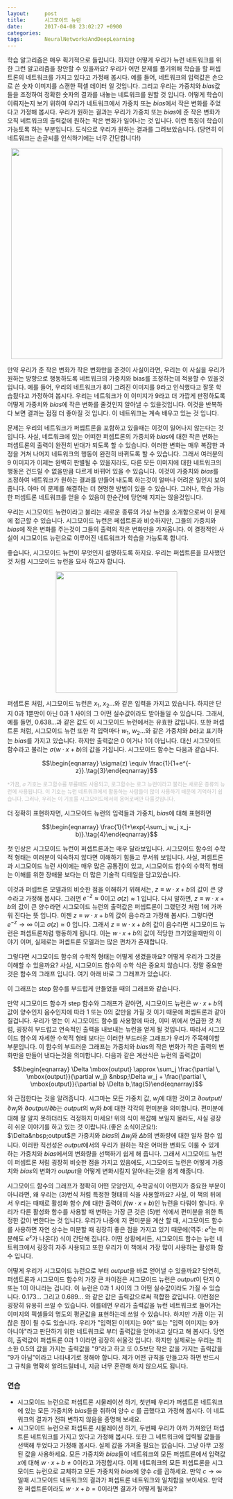 ```yaml
---
layout:     post
title:      시그모이드 뉴런
date:       2017-04-08 23:02:27 +0900
categories: 
tags:       NeuralNetworksAndDeepLearning
---
```


학습 알고리즘은 매우 획기적으로 들립니다. 하지만 어떻게 우리가 뉴런 네트워크를 위한 그런 알고리즘을 창안할 수 있을까요? 우리가 어떤 문제를 풀기위해 학습을 할 퍼셉트론의 네트워크를 가지고 있다고 가정해 봅시다. 예를 들어, 네트워크의 입력값은 손으로 쓴 숫자 이미지를 스캔한 픽셀 데이터 일 것입니다. 그리고 우리는 가중치와 $bias$값들을 조정하여 정확한 숫자의 결과를 내놓는 네트워크를 원할 것 입니다. 어떻게 학습이 이뤄지는지 보기 위하여 우리가 네트워크에서 가중치 또는 $bias$에서 작은 변화를 주었다고 가정해 봅시다. 우리가 원하는 결과는 우리가 가중치 또는 $bias$에 준 작은 변화가 오직 네트워크의 출력값에 원하는 작은 변화가 일어나는 것 입니다. 이런 특징이 학습이 가능토록 하는 부분입니다. 도식으로 우리가 원하는 결과를 그려보았습니다. (당연히 이 네트워크는 손글씨를 인식하기에는 너무 간단합니다!)

<center><img src="http://cfile23.uf.tistory.com/image/252B3E4B58E8ECCF1CD93D" style="max-width:100%;height:auto"  height="270" width="487"/></center>

만약 우리가 준 작은 변화가 작은 변화만을 준것이 사실이라면, 우리는 이 사실을 우리가 원하는 방향으로 행동하도록 네트워크의 가중치와 bias를 조정하는데 적용할&nbsp;수 있을것입니다. 예를 들어, 우리의 네트워크가 8이 그려진 이미지를 9라고 인식했다고 잘못 학습됬다고 가정하여 봅시다. 우리는 네트워크가 이 이미지가 9라고 더 가깝게 판정하도록 어떻게 가중치와 $bias$에 작은 변화를 줄것인지 알아낼 수 있을것입니다. 이것을 반복하다 보면 결과는 점점 더 좋아질 것 입니다. 이 네트워크는 계속 배우고 있는 것 입니다.

<!-- more -->

문제는 우리의 네트워크가 퍼셉트론을 포함하고 있을때는 이것이 일어나지 않는다는 것 입니다. 사실, 네트워크에 있는 어떠한 퍼셉트론의 가중치와 $bias$에 대한 작은 변화는 퍼셉트론의 출력이 완전히 반대가 되도록 할 수 있습니다. 이러한 변화는 매우 복잡한 과정을 거쳐 나머지 네트워크의 행동이 완전히 바뀌도록 할 수 있습니다. 그래서 여러분의 9 이미지가 이제는 완벽히 판별될 수 있을지라도, 다른 모든 이미지에 대한 네트워크의 행동은 건드릴 수 없을만큼 다르게 바뀌어 있을 수 있습니다. 이것이 가중치와 $bias$를 조정하여 네트워크가 원하는 결과를 만들어 내도록 하는것이 얼마나 어려운 일인지 보여줍니다. 아마 이 문제를 해결하는 더 현명한 방법이 있을 수 있습니다. 그러나, 학습 가능한 퍼셉트론 네트워크를 얻을 수 있음이 한순간에 당연해 지지는 않을것입니다.

우리는 시그모이드 뉴런이라고 불리는 새로운 종류의 가상 뉴런을 소개함으로써 이 문제에 접근할 수 있습니다. 시그모이드 뉴런은 페셉트론과 비슷하지만, 그들의 가중치와 $bias$에 작은 변화를 주는것이 그들의 출력의 작은 변화만을 가져옵니다. 이 결정적인 사실이 시그모이드 뉴런으로 이루어진 네트워크가 학습을 가능토록 합니다.

좋습니다, 시그모이드 뉴런이 무엇인지 설명하도록 하지요. 우리는 퍼셉트론을 묘사했던 것 처럼 시그모이드 뉴런을 묘사 하고자 합니다.

<center><img src="http://cfile1.uf.tistory.com/image/27121E4C58E99E39083062" style="max-width:100%;height:auto"  height="138" width="280"/></center>

퍼셉트론 처럼, 시그모이드 뉴런은 $x_{1}$, $x_{2}$...와 같은 입력을 가지고 있습니다. 하지만 단지 0과 1뿐만이 아닌 0과 1 사이의 그 어떤 실수값이라도 받아들일 수 있습니다. 그래서, 예를 들면, 0.638...과 같은 값도 이 시그모이드 뉴런에서는 유효한 값입니다. 또한 퍼셉트론 처럼, 시그모이드 뉴런 또한 각 입력마다 $w_{1}$, $w_{2}$...와 같은 가중치와 $b$라고 표기하는 $bias$를 가지고 있습니다. 하지만 출력값은 0 이거나 1이 아닙니다. 대신 시그모이드 함수라고 불리는 $\sigma (w\cdot x+b)$의 값을 가집니다. 시그모이드 함수는 다음과 같습니다.

$$\begin{eqnarray} \sigma(z) \equiv \frac{1}{1+e^{-z}}.\tag{3}\end{eqnarray}$$

<span style="color: rgb(189, 189, 189); font-size: 9pt;">*가끔, $\sigma$ 기호는 로그함수를 부를때도 사용되고, 로그함수는 로그 뉴런이라고 불리는 새로운 종류의 뉴런에 사용됩니다. 이 기호는 뉴런 네트워크에서 활동하는 사람들이 많이 사용하기 때문에 기억하기 쉽습니다. 그러나, 우리는 이 기호를 시그모이드에서의 용어로써만 다룰것입니다.</span>

더 정확히 표현하자면, 시그모이드 뉴런의 입력들과 가중치, $bias$에 대해 표현하면

$$\begin{eqnarray} \frac{1}{1+\exp(-\sum_j w_j x_j-b)}.\tag{4}\end{eqnarray}$$

첫 인상은 시그모이드 뉴런이 퍼셉트론과는 매우 달라보입니다. 시그모이드 함수의 수학적 형태는 여러분이 익숙하지 않다면 이해하기 힘들고 무서워 보입니다. 사실, 퍼셉트론과 시그모이드 뉴런 사이에는 매우 많은 공통점이 있고, 시그모이드 함수의 수학적 형태는 이해를 위한 장애물 보다는 더 많은 기술적 디테일을 담고있습니다.

이것과 퍼셉트론 모델과의 비슷한 점을 이해하기 위해서는, $z\equiv w\cdot x+b$의 값이 큰 양수라고 가정해 봅시다. 그러면 $e^{-z}\approx 0$이고 $\sigma (z) \approx 1$ 입니다. 다시 말하면, $z\equiv w\cdot x+b$의 값이 큰 양수라면 시그모이드 뉴런의 출력값은 퍼셉트론이 그랬던것 처럼 1에 가까워 진다는 뜻 입니다. 이젠 $z\equiv w\cdot x+b$의 값이 음수라고 가정해 봅시다. 그렇다면 $e^{-z} \rightarrow \infty$ 이고 $\sigma (z) \approx 0$ 입니다. 그래서 $z\equiv w\cdot x+b$의 값이 음수라면 시그모이드 뉴런은 퍼셉트론처럼 행동하게 됩니다. 이는 $w\cdot x+b$의 값이 적당한 크기였을때만의 이야기 이며, 실제로는 퍼셉트론 모델과는 많은 편차가 존재합니다.

그렇다면 시그모이드 함수의 수학적 형태는 어떻게 생겼을까요? 어떻게 우리가 그것을 이해할 수 있을까요? 사실, 시그모이드 함수의 수학 식은 중요치 않습니다. 정말 중요한 것은 함수의 그래프 입니다. 여기 아래 바로 그 그래프가 있습니다.


<div id="sigmoid_graph"></div><script src="http://d3js.org/d3.v3.min.js"></script><script>
function s(x) {return 1/(1+Math.exp(-x));}
var m = [40, 120, 50, 120];
var height = 290 - m[0] - m[2];
var width = 600 - m[1] - m[3];
var xmin = -5;
var xmax = 5;
var sample = 400;
var x1 = d3.scale.linear().domain([0, sample]).range([xmin, xmax]);
var data = d3.range(sample).map(function(d){ return {
        x: x1(d), 
        y: s(x1(d))}; 
    });
var x = d3.scale.linear().domain([xmin, xmax]).range([0, width]);
var y = d3.scale.linear()
                .domain([0, 1])
                .range([height, 0]);
var line = d3.svg.line()
    .x(function(d) { return x(d.x); })
    .y(function(d) { return y(d.y); })
var graph = d3.select("#sigmoid_graph")
    .append("center")
    .append("svg")
    .attr("width", width + m[1] + m[3])
    .attr("height", height + m[0] + m[2])
    .append("g")
    .attr("transform", "translate(" + m[3] + "," + m[0] + ")");
var xAxis = d3.svg.axis()
                  .scale(x)
                  .tickValues(d3.range(-4, 5, 1))
                  .orient("bottom")
                  .outerTickSize(1)
graph.append("g")
    .attr("class", "x axis")
    .attr("transform", "translate(0, " + height + ")")
    .call(xAxis);
var yAxis = d3.svg.axis()
                  .scale(y)
                  .tickValues(d3.range(0, 1.01, 0.2))
                  .orient("left")
                  .ticks(5)
                  .outerTickSize(1)
graph.append("g")
    .attr("class", "y axis")
    .call(yAxis);
graph.append("path")
    .attr("d", line(data))
    .attr("fill", "none")
    .attr("stroke-width", 1)
    .attr("stroke", "rgb(42, 110, 166)");
graph.append("text")
     .attr("class", "x label")
     .attr("text-anchor", "end")
     .attr("x", width/2)
     .attr("y", height+35)
     .text("z");
graph.append("text")
        .attr("x", (width / 2))             
        .attr("y", -10)
        .attr("text-anchor", "middle")  
        .style("font-size", "16px") 
        .text("sigmoid function");
</script>

이 그래프는 step 함수를 부드럽게 만들었을 때의 그래프와 같습니다.


<div id="step_graph"><script>
function s(x) {return x < 0 ? 0 : 1;}
var m = [40, 120, 50, 120];
var height = 290 - m[0] - m[2];
var width = 600 - m[1] - m[3];
var xmin = -5;
var xmax = 5;
var sample = 400;
var x1 = d3.scale.linear().domain([0, sample]).range([xmin, xmax]);
var data = d3.range(sample).map(function(d){ return {
        x: x1(d), 
        y: s(x1(d))}; 
    });
var x = d3.scale.linear().domain([xmin, xmax]).range([0, width]);
var y = d3.scale.linear()
                .domain([0,1])
                .range([height, 0]);
var line = d3.svg.line()
    .x(function(d) { return x(d.x); })
    .y(function(d) { return y(d.y); })
var graph = d3.select("#step_graph")
    .append("center")
    .append("svg")
    .attr("width", width + m[1] + m[3])
    .attr("height", height + m[0] + m[2])
    .append("g")
    .attr("transform", "translate(" + m[3] + "," + m[0] + ")");
var xAxis = d3.svg.axis()
                  .scale(x)
                  .tickValues(d3.range(-4, 5, 1))
                  .orient("bottom")
                  .outerTickSize(1)
graph.append("g")
    .attr("class", "x axis")
    .attr("transform", "translate(0, " + height + ")")
    .call(xAxis);
var yAxis = d3.svg.axis()
                  .scale(y)
                  .tickValues(d3.range(0, 1.01, 0.2))
                  .orient("left")
                  .ticks(5)
                  .outerTickSize(1)
graph.append("g")
    .attr("class", "y axis")
    .call(yAxis);
graph.append("path")
    .attr("d", line(data))
    .attr("fill", "none")
    .attr("stroke-width", 1)
    .attr("stroke", "rgb(42, 110, 166)");
graph.append("text")
     .attr("class", "x label")
     .attr("text-anchor", "end")
     .attr("x", width/2)
     .attr("y", height+35)
     .text("z");
graph.append("text")
        .attr("x", (width / 2))             
        .attr("y", -10)
        .attr("text-anchor", "middle")  
        .style("font-size", "16px") 
        .text("step function");
</script></div>

만약 시그모이드 함수가 step 함수와 그래프가 같아면, 시그모이드 뉴런은 $w\cdot x+b$의 값이 양수인지 음수인지에 따라 1 또는 0의 값만을 가질 것 이기 때문에 퍼셉트론과 같아질겁니다. 우리가 얻는 이 시그모이드 함수를 사용함에 따라, 이미 위에서 언급한 것 처럼, 굉장히 부드럽고 연속적인 출력을 내보내는 뉴런을 얻게 될 것입니다. 따라서 시그모이드 함수의 자세한 수학적 형태 보다는 이러한 부드러운 그래프가 우리가 주목해야할 부분입니다. 이 함수의 부드러운 그래프는 가중치와 $bias$의 작은 변화가 작은 출력의 변화만을 만들어 낸다는것을 의미합니다. 다음과 같은 계산식은 뉴런의 출력값이

$$\begin{eqnarray} \Delta \mbox{output} \approx \sum_j \frac{\partial \, \mbox{output}}{\partial w_j} &nbsp;\Delta w_j + \frac{\partial \, \mbox{output}}{\partial b} \Delta b,\tag{5}\end{eqnarray}$$

와 근접한다는 것을 알려줍니다. 시그마는 모든 가중치 값, $w_{j}$에 대한 것이고 $\partial output/\partial w_{j}$와 $\partial output/\partial b$는 $output$의 $w_{j}$와 $b$에 대한 각각의 편미분을 의미합니다. 편미분에 대해 잘 알지 못하더라도 걱정하지 마세요! 위의 식이 복잡해 보일지 몰라도, 사실 굉장히 쉬운 이야기를 하고 있는 것 이랍니다.(좋은 소식이군요!): $\Delta&nbsp;output$은 가중치와 $bias$의 $\Delta w_{j}$와 $\Delta b$의 변화량에 대한 일차 함수 입니다. 이러한 직선성은 $output$에서의 우리가 원하는 작은 어떠한 변화도 이룰 수 있게 하는 가중치와 $bias$에서의 변화량을 선택하기 쉽게 해 줍니다. 그래서 시그모이드 뉴런이 퍼셉트론 처럼 굉장히 비슷한 점을 가지고 있음에도, 시그모이드 뉴런은 어떻게 가중치와 $bias$의 변화가 $output$을 어떻게 변화시킬지 알아내는것을 쉽게 해줍니다.

시그모이드 함수의 그래프가 정확히 어떤 모양인지, 수학공식이 어떤지가 중요한 부분이 아니라면, 왜 우리는 (3)번식 처럼 특정한 형태의 식을 사용할까요? 사실, 이 책의 뒤에서 우리는 때때로 활성화 함수 $f$에 대한 출력이 $f(w\cdot x+b)$인 뉴런을 다뤄야 합니다. 우리가 다른 활성화 함수를 사용할 때 변하는 가장 큰 것은 (5)번 식에서 편미분을 위한 특정한 값이 변한다는 것 입니다. 우리가 나중에 저 편미분을 계산 할 때, 시그모이드 함수를 사용하면 자연 상수는 미분할 때 굉장히 좋은 점을 가지고 있기 때문에(역주: $e^{x}$는 미분해도 $e^{x}$가 나온다) 식이 간단해 집니다. 어떤 상황에서든, 시그모이드 함수는 뉴런 네트워크에서 굉장히 자주 사용되고 또한 우리가 이 책에서 가장 많이 사용하는 활성화 함수 입니다.

어떻게 우리가 시그모이드 뉴런으로 부터 $output$을 바로 얻어낼 수 있을까요? 당연히, 퍼셉트론과 시그모이드 함수의 가장 큰 차이점은 시그모이드 뉴런은 $output$이 단지 0 또는 1이 아니라는 겁니다. 이 뉴런은 0과 1 사이의 그 어떤 실수값이라도 가질 수 있습니다. 0.173... 그리고 0.689... 와 같은 값은 출력값으로써 적합한 값입니다. 이런점은 굉장히 유용히 쓰일 수 있습니다. 이를테면 우리가 출력값을 뉴런 네트워크로 들어가는 이미지의 픽셀들의 명도의 평균값을 표현하는데 쓰일 수 있습니다. 하지만 가끔 이는 귀찮은 점이 될 수도 있습니다. 우리가 "입력된 이미지는 9야" 또는 "입력 이미지는 9가 아니야"라고 판단하기 위한 네트워크로 부터 출력값을 얻어내고 싶다고 해 봅시다. 당연히, 출력값이 퍼셉트론 0과 1 이라면 굉장히 쉬울것 입니다. 하지만 실제로는 우리는 최소한 0.5의 값을 가지는 출력값을 "9"라고 하고 또 0.5보단 작은 값을 가지는 출력값을 "9가 아님"이라고 나타내기로 정해야 합니다. 제가 어떤 규칙을 만들고자 하면 반드시 그 규칙을 명확히 알려드릴테니, 지금 너무 혼란해 하지 않으셔도 됩니다.

### 연습
* 시그모이드 뉴런으로 퍼셉트론 시물레이션 하기, 첫번째
우리가 퍼셉트론 네트워크에 있는 모든 가중치와 $bias$들을 취하여 양수 $c$ 를 곱했다고 가정해 봅시다. 이 네트워크의 결과가 전혀 변하지 않음을 증명해 보세요.
* 시그모이드 뉴런으로 퍼셉트론 시물레이션 하기, 두번째
우리가 아까 가져왔던 퍼셉트론 네트워크를 가지고 있다고 가정해 봅시다. 또한 그 네트워크에 입력될 값들을 선택해 두었다고 가정해 봅시다. 실제 값을 가져올 필요는 없습니다. 그냥 아무 고정된 값을 사용하세요. 모든 가중치와 $bias$들이 네트워크의 모든 퍼셉트론에서 입력값 $x$에 대해 $w\cdot x+b \neq 0$이라고 가정합시다. 이제 네트워크의 모든 퍼셉트론을 시그모이드 뉴런으로 교체하고 모든 가중치와 $bias$에 양수 $c$를 곱하세요. 만약 $c\rightarrow \infty$일때 시그모이드 네트워크의 결과가 퍼셉트론 네트워크와 일치함을 보이세요. 만약 한 퍼셉트론이라도 $w\cdot x+b=0$이라면 결과가 어떻게 될까요?

